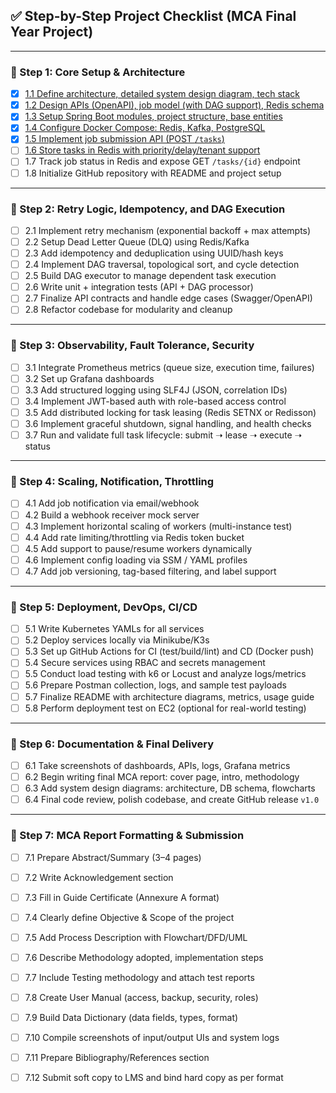## ✅ Step-by-Step Project Checklist (MCA Final Year Project)

---

### 🔹 Step 1: Core Setup & Architecture
- [x] [1.1 Define architecture, detailed system design diagram, tech stack](https://github.com/mrajkishor/Distributed-Task-Scheduler/issues/29)  
- [x] [1.2 Design APIs (OpenAPI), job model (with DAG support), Redis schema](https://github.com/mrajkishor/Distributed-Task-Scheduler/issues/31)  
- [x] [1.3 Setup Spring Boot modules, project structure, base entities](https://github.com/mrajkishor/Distributed-Task-Scheduler/issues/56)  
- [x] [1.4 Configure Docker Compose: Redis, Kafka, PostgreSQL](https://github.com/mrajkishor/Distributed-Task-Scheduler/issues/58)  
- [x] [1.5 Implement job submission API (POST `/tasks`)](https://github.com/mrajkishor/Distributed-Task-Scheduler/issues/60)  
- [ ] [1.6 Store tasks in Redis with priority/delay/tenant support](https://github.com/mrajkishor/Distributed-Task-Scheduler/issues/62)  
- [ ] 1.7 Track job status in Redis and expose GET `/tasks/{id}` endpoint  
- [ ] 1.8 Initialize GitHub repository with README and project setup  

---

### 🔹 Step 2: Retry Logic, Idempotency, and DAG Execution
- [ ] 2.1 Implement retry mechanism (exponential backoff + max attempts)  
- [ ] 2.2 Setup Dead Letter Queue (DLQ) using Redis/Kafka  
- [ ] 2.3 Add idempotency and deduplication using UUID/hash keys  
- [ ] 2.4 Implement DAG traversal, topological sort, and cycle detection  
- [ ] 2.5 Build DAG executor to manage dependent task execution  
- [ ] 2.6 Write unit + integration tests (API + DAG processor)  
- [ ] 2.7 Finalize API contracts and handle edge cases (Swagger/OpenAPI)  
- [ ] 2.8 Refactor codebase for modularity and cleanup  

---

### 🔹 Step 3: Observability, Fault Tolerance, Security
- [ ] 3.1 Integrate Prometheus metrics (queue size, execution time, failures)  
- [ ] 3.2 Set up Grafana dashboards  
- [ ] 3.3 Add structured logging using SLF4J (JSON, correlation IDs)  
- [ ] 3.4 Implement JWT-based auth with role-based access control  
- [ ] 3.5 Add distributed locking for task leasing (Redis SETNX or Redisson)  
- [ ] 3.6 Implement graceful shutdown, signal handling, and health checks  
- [ ] 3.7 Run and validate full task lifecycle: submit ➝ lease ➝ execute ➝ status  

---

### 🔹 Step 4: Scaling, Notification, Throttling
- [ ] 4.1 Add job notification via email/webhook  
- [ ] 4.2 Build a webhook receiver mock server  
- [ ] 4.3 Implement horizontal scaling of workers (multi-instance test)  
- [ ] 4.4 Add rate limiting/throttling via Redis token bucket  
- [ ] 4.5 Add support to pause/resume workers dynamically  
- [ ] 4.6 Implement config loading via SSM / YAML profiles  
- [ ] 4.7 Add job versioning, tag-based filtering, and label support  

---

### 🔹 Step 5: Deployment, DevOps, CI/CD
- [ ] 5.1 Write Kubernetes YAMLs for all services  
- [ ] 5.2 Deploy services locally via Minikube/K3s  
- [ ] 5.3 Set up GitHub Actions for CI (test/build/lint) and CD (Docker push)  
- [ ] 5.4 Secure services using RBAC and secrets management  
- [ ] 5.5 Conduct load testing with k6 or Locust and analyze logs/metrics  
- [ ] 5.6 Prepare Postman collection, logs, and sample test payloads  
- [ ] 5.7 Finalize README with architecture diagrams, metrics, usage guide  
- [ ] 5.8 Perform deployment test on EC2 (optional for real-world testing)  

---

### 🔹 Step 6: Documentation & Final Delivery
- [ ] 6.1 Take screenshots of dashboards, APIs, logs, Grafana metrics  
- [ ] 6.2 Begin writing final MCA report: cover page, intro, methodology  
- [ ] 6.3 Add system design diagrams: architecture, DB schema, flowcharts  
- [ ] 6.4 Final code review, polish codebase, and create GitHub release `v1.0`  

---

### 🔹 Step 7: MCA Report Formatting & Submission
- [ ] 7.1 Prepare Abstract/Summary (3–4 pages)  
- [ ] 7.2 Write Acknowledgement section  
- [ ] 7.3 Fill in Guide Certificate (Annexure A format)  
- [ ] 7.4 Clearly define Objective & Scope of the project  
- [ ] 7.5 Add Process Description with Flowchart/DFD/UML  
- [ ] 7.6 Describe Methodology adopted, implementation steps  
- [ ] 7.7 Include Testing methodology and attach test reports  
- [ ] 7.8 Create User Manual (access, backup, security, roles)  
- [ ] 7.9 Build Data Dictionary (data fields, types, format)  
- [ ] 7.10 Compile screenshots of input/output UIs and system logs  
- [ ] 7.11 Prepare Bibliography/References section  
- [ ] 7.12 Submit soft copy to LMS and bind hard copy as per format  

